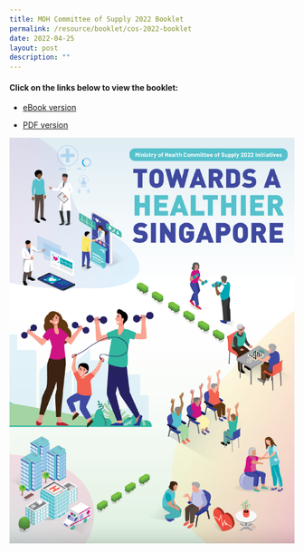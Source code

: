 ```yaml
---
title: MOH Committee of Supply 2022 Booklet
permalink: /resource/booklet/cos-2022-booklet
date: 2022-04-25
layout: post
description: ""
---
```

#### Click on the links below to view the booklet:


- [eBook version](https://go.gov.sg/moh-cos2022-booklet-ebook)

- [PDF version](https://go.gov.sg/moh-cos2022-booklet-pdf)

![MOH COS2022 Booklet Cover](/images/MOH_COS2022_Booklet_Cover.png)